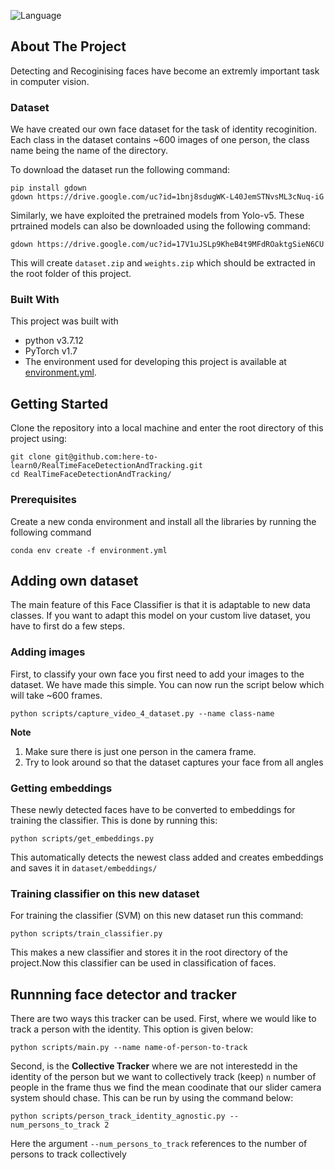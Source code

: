  ![Language](https://img.shields.io/badge/language-python--3.7.12-blue) 

<!-- ABOUT THE PROJECT -->

## About The Project

Detecting and Recoginising faces have become an extremly important task in computer vision. 

### Dataset

We have created our own face dataset for the task of identity recoginition. Each class in the dataset contains ~600 images of one person, the class name being the name of the directory. 

To download the dataset run the following command:
```shell
pip install gdown
gdown https://drive.google.com/uc?id=1bnj8sdugWK-L40JemSTNvsML3cNuq-iG
```

Similarly, we have exploited the pretrained models from Yolo-v5. These prtrained models can also be downloaded using the following command:

```shell
gdown https://drive.google.com/uc?id=17V1uJSLp9KheB4t9MFdROaktgSieN6CU
```

This will create ```dataset.zip``` and ```weights.zip``` which should be extracted in the root folder of this project.

### Built With
This project was built with 

* python v3.7.12
* PyTorch v1.7
* The environment used for developing this project is available at [environment.yml](environment.yml).


<!-- GETTING STARTED -->

## Getting Started

Clone the repository into a local machine and enter the root directory of this project using:

```
git clone git@github.com:here-to-learn0/RealTimeFaceDetectionAndTracking.git
cd RealTimeFaceDetectionAndTracking/
```


### Prerequisites

Create a new conda environment and install all the libraries by running the following command

```shell
conda env create -f environment.yml
```

## Adding own dataset


The main feature of this Face Classifier  is that it is adaptable to new data classes. If you want to adapt this model on your custom live dataset, you have to first do a few steps.

### Adding images
First, to classify your own face you first need to add your images to the dataset. We have made this simple. You can now run the script below which will take ~600 frames. 


```shell
python scripts/capture_video_4_dataset.py --name class-name
```

**Note**
1. Make sure there is just one person in the camera frame. 
2. Try to look around so that the dataset captures your face from all angles

### Getting embeddings 

These newly detected faces have to be converted to embeddings for training the classifier. This is done by running this:

```shell
python scripts/get_embeddings.py
```

This automatically detects the newest class added and creates embeddings and saves it in `dataset/embeddings/`


### Training classifier on this new dataset

For training the classifier (SVM) on this new dataset run this command:

```shell
python scripts/train_classifier.py
```

This makes a new classifier and stores it in the root directory of the project.Now this classifier can be used in classification of faces.



## Runnning face detector and tracker

There are two ways this tracker can be used. First, where we would like to track a person with the identity. This option is given below: 

```shell
python scripts/main.py --name name-of-person-to-track
```

Second, is the **Collective Tracker** where we are not interestedd in the identity of the person but we want to collectively track (keep) `n` number of people in the frame thus we find the mean coodinate that our slider camera system should chase. This can be run by using the command below:


```shell
python scripts/person_track_identity_agnostic.py --num_persons_to_track 2
```

Here the argument `--num_persons_to_track` references to the number of persons to track collectively


<!-- ## Results -->
